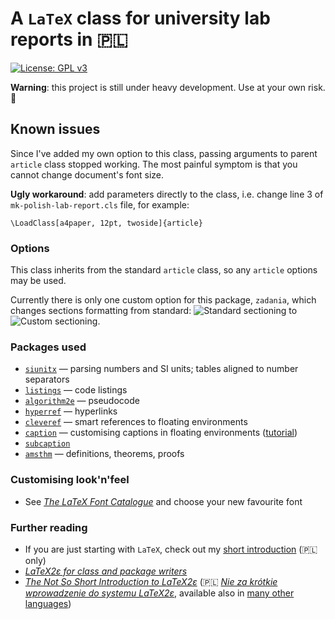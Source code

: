 #  A `LaTeX` class for university lab reports in 🇵🇱

[![License: GPL v3](https://img.shields.io/badge/License-GPL%20v3-blue.svg)](https://www.gnu.org/licenses/gpl-3.0)

**Warning**: this project is still under heavy development. Use at your own risk. 🚧


## Known issues
Since I've added my own option to this class, passing arguments to parent `article` class stopped working. The most painful symptom is that you cannot change document's font size.

**Ugly workaround**: add parameters directly to the class, i.e. change line 3 of `mk-polish-lab-report.cls` file, for example:

``\LoadClass[a4paper, 12pt, twoside]{article}``

### Options
This class inherits from the standard `article` class, so any `article` options may be used.

Currently there is only one custom option for this package, `zadania`, which
changes sections formatting from standard: ![Standard sectioning](https://github.com/makacz/mk-polish-lab-report/blob/master/screenshots/sec-std.png?raw=true)    to    ![Custom sectioning](https://github.com/makacz/mk-polish-lab-report/blob/master/screenshots/sec-zadanie.png?raw=true).


### Packages used
- [`siunitx`](https://ctan.org/pkg/siunitx) — parsing numbers and SI units; tables aligned to number separators
- [`listings`](https://ctan.org/pkg/listings) — code listings
- [`algorithm2e`](https://www.ctan.org/pkg/algorithm2e) — pseudocode
- [`hyperref`](https://ctan.org/pkg/hyperref) — hyperlinks
- [`cleveref`](https://ctan.org/pkg/cleveref) — smart references to floating environments
- [`caption`](https://www.ctan.org/pkg/caption) — customising captions in floating environments ([tutorial](http://www.peteryu.ca/tutorials/publishing/latex_captions))
- [`subcaption`](https://ctan.org/pkg/subcaption)
- [`amsthm`](https://ctan.org/pkg/amsthm) — definitions, theorems, proofs


### Customising look'n'feel
- See [_The LaTeX Font Catalogue_](http://www.tug.dk/FontCatalogue/mathfonts.html) and choose your new favourite font


### Further reading
- If you are just starting with `LaTeX`, check out my [short introduction](https://github.com/makacz/latex-basics) (🇵🇱 only)
- [_LaTeX2ε for class and package writers_](https://ctan.org/pkg/clsguide)
- [_The Not So Short Introduction to LaTeX2ε_](ftp://ftp.gust.org.pl/TeX/info/lshort/english/lshort.pdf)
(🇵🇱 [_Nie za krótkie wprowadzenie do systemu LaTeX2ε_](http://piotrkosoft.net/pub/mirrors/CTAN/info/lshort/polish/lshort2e.pdf), available also in [many other languages](https://ctan.org/tex-archive/info/lshort))
